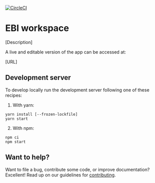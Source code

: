 [![CircleCI](https://circleci.com/gh/esanzgar/workout.svg?style=svg)](https://circleci.com/gh/esanzgar/workout)

# EBI workspace

[Description]

A live and editable version of the app can be accessed at:

[URL]

## Development server

To develop locally run the development server following one of these recipes:

1. With yarn:

```
yarn install [--frozen-lockfile]
yarn start
```

2. With npm:

```
npm ci
npm start
```

## Want to help?

Want to file a bug, contribute some code, or improve documentation? Excellent!
Read up on our guidelines for [contributing][contributing].

[contributing]: [URL]/CONTRIBUTING.md
